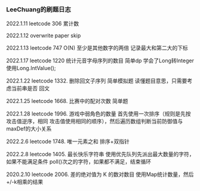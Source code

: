 ### LeeChuang的刷题日志

2022.1.11 leetcode 306 累计数 

2022.1.12 overwrite paper skip

2022.1.13 leetcode 747 O(N) 至少是其他数字的两倍 记录最大和第二大的下标

2022.1.17 leetcode 1220 统计元音字母序列的数目  简单dp 学会了Long转Integer 
使用Long.IntValue();

2022.1.22 leetcode 1332. 删除回文子序列 简单模拟题 读懂题目意思，只需要考虑当前串是否
回文

2022.1.25 leetcode 1668. 比赛中的配对次数 简单题

2022.1.28 leetcode 1996. 游戏中弱角色的数量  首先使用一次排序（规则是先按攻击值逆序，相同
攻击值使用相同的顺序），然后遍历数组判断当前防御值与maxDef的大小关系

2022.2.6  leetcode  1748. 唯一元素之和  排序+双指针

2022.2.8  leetcode 1405. 最长快乐字符串  使用优先队列先派出最大数量的字符，如果不能满足条件
poll()次之的字符，如果都不满足，结束循环


2020.2.10  leetcode 2006. 差的绝对值为 K 的数对数目 使用Map统计数量，然后+/-k相乘的结果 
